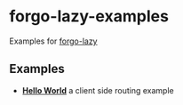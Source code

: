 # forgo-lazy-examples

Examples for [forgo-lazy](https://npmjs.com/package/forgo-lazy)

## Examples

- [**Hello World**](./hello-world) a client side routing example
